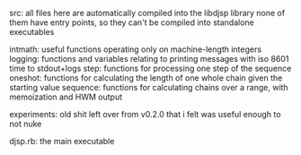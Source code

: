 src:
  all files here are automatically compiled into the libdjsp library
  none of them have entry points, so they can't be compiled into standalone executables

  intmath:
    useful functions operating only on machine-length integers
  logging:
    functions and variables relating to printing messages with iso 8601 time to stdout+logs
  step:
    functions for processing one step of the sequence
  oneshot:
    functions for calculating the length of one whole chain given the starting value
  sequence:
    functions for calculating chains over a range, with memoization and HWM output

experiments:
  old shit left over from v0.2.0 that i felt was useful enough to not nuke

djsp.rb:
  the main executable
